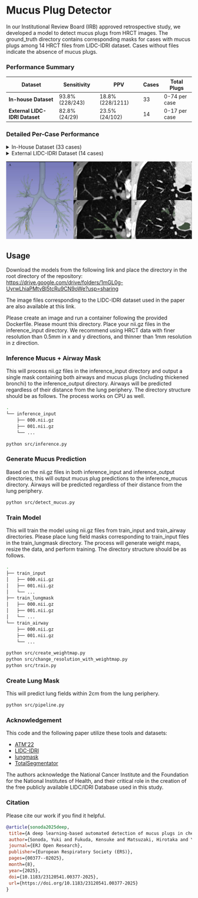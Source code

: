 # Mucus Plug Detector

In our Institutional Review Board (IRB) approved retrospective study, we developed a model to detect mucus plugs from HRCT images. The ground_truth directory contains corresponding masks for cases with mucus plugs among 14 HRCT files from LIDC-IDRI dataset. Cases without files indicate the absence of mucus plugs.


### Performance Summary

| Dataset | Sensitivity | PPV | Cases | Total Plugs |
|---------|------------|-----|-------|-------------|
| **In-house Dataset** | 93.8% (228/243) | 18.8% (228/1211) | 33 | 0-74 per case |
| **External LIDC-IDRI Dataset** | 82.8% (24/29) | 23.5% (24/102) | 14 | 0-17 per case |

### Detailed Per-Case Performance

<details>
<summary>In-House Dataset (33 cases)</summary>

| Case | True Positives | False Negatives | False Positives | Number of Lesions |
|------|---------------|-----------------|-----------------|-------------------|
| 1 | 1 | 0 | 4 | 1 |
| 2 | 0 | 0 | 7 | 0 |
| 3 | 11 | 0 | 4 | 11 |
| 4 | 5 | 1 | 15 | 6 |
| 5 | 2 | 0 | 11 | 2 |
| 6 | 14 | 0 | 51 | 14 |
| 7 | 5 | 0 | 9 | 5 |
| 8 | 6 | 0 | 27 | 6 |
| 9 | 0 | 0 | 13 | 0 |
| 10 | 0 | 0 | 1 | 0 |
| 11 | 4 | 1 | 8 | 5 |
| 12 | 0 | 0 | 86 | 0 |
| 13 | 3 | 0 | 31 | 3 |
| 14 | 0 | 0 | 0 | 0 |
| 15 | 4 | 0 | 106 | 4 |
| 16 | 0 | 0 | 9 | 0 |
| 17 | 0 | 0 | 62 | 0 |
| 18 | 0 | 0 | 5 | 0 |
| 19 | 72 | 2 | 78 | 74 |
| 20 | 0 | 0 | 25 | 0 |
| 21 | 0 | 0 | 14 | 0 |
| 22 | 0 | 0 | 8 | 0 |
| 23 | 2 | 0 | 55 | 2 |
| 24 | 2 | 0 | 17 | 2 |
| 25 | 20 | 0 | 75 | 20 |
| 26 | 4 | 0 | 14 | 4 |
| 27 | 54 | 9 | 78 | 63 |
| 28 | 3 | 1 | 54 | 4 |
| 29 | 1 | 0 | 1 | 1 |
| 30 | 0 | 0 | 24 | 0 |
| 31 | 0 | 0 | 6 | 0 |
| 32 | 6 | 1 | 80 | 7 |
| 33 | 9 | 0 | 5 | 9 |
| **Total** | **228** | **15** | **983** | **243** |

</details>

<details>
<summary>External LIDC-IDRI Dataset (14 cases)</summary>

| Case | True Positives | False Negatives | False Positives | Number of Lesions |
|------|---------------|-----------------|-----------------|-------------------|
| 318 | 0 | 0 | 1 | 0 |
| 345 | 0 | 0 | 7 | 0 |
| 428 | 12 | 5 | 4 | 17 |
| 441 | 2 | 0 | 3 | 2 |
| 445 | 0 | 0 | 6 | 0 |
| 487 | 0 | 0 | 3 | 0 |
| 513 | 0 | 0 | 1 | 0 |
| 524 | 0 | 0 | 4 | 0 |
| 525 | 1 | 0 | 7 | 1 |
| 717 | 2 | 0 | 8 | 2 |
| 801 | 0 | 0 | 1 | 0 |
| 808 | 6 | 0 | 8 | 6 |
| 814 | 1 | 0 | 23 | 1 |
| 825 | 0 | 0 | 2 | 0 |
| **Total** | **24** | **5** | **78** | **29** |

</details>

![Algorithm Output Overview](figure1.png)



## Usage

Download the models from the following link and place the directory in the root directory of the repository:
https://drive.google.com/drive/folders/1mGL0g-UyrwLhiaPMtvBl5tcRu9CN9oWe?usp=sharing

The image files corresponding to the LIDC-IDRI dataset used in the paper are also available at this link.

Please create an image and run a container following the provided Dockerfile. Please mount this directory.
Place your nii.gz files in the inference_input directory.
We recommend using HRCT data with finer resolution than 0.5mm in x and y directions, and thinner than 1mm resolution in z direction.

### Inference Mucus + Airway Mask
This will process nii.gz files in the inference_input directory and output a single mask containing both airways and mucus plugs (including thickened bronchi) to the inference_output directory. Airways will be predicted regardless of their distance from the lung periphery.
The directory structure should be as follows. The process works on CPU as well.


```bash
.
└── inference_input
    ├── 000.nii.gz
    ├── 001.nii.gz
    └── ...
```

```bash
python src/inference.py
```

### Generate Mucus Prediction
Based on the nii.gz files in both inference_input and inference_output directories, this will output mucus plug predictions to the inference_mucus directory. Airways will be predicted regardless of their distance from the lung periphery.


```bash
python src/detect_mucus.py
```

### Train Model
This will train the model using nii.gz files from train_input and train_airway directories.
Please place lung field masks corresponding to train_input files in the train_lungmask directory.
The process will generate weight maps, resize the data, and perform training.
The directory structure should be as follows.


```bash
.
├── train_input
│   ├── 000.nii.gz
│   ├── 001.nii.gz
│   └── ...
├── train_lungmask
│   ├── 000.nii.gz
│   ├── 001.nii.gz
│   └── ...
└── train_airway
    ├── 000.nii.gz
    ├── 001.nii.gz
    └── ...
```


```bash
python src/create_weightmap.py
python src/change_resolution_with_weightmap.py
python src/train.py
```

### Create Lung Mask
This will predict lung fields within 2cm from the lung periphery.


```bash
python src/pipeline.py
```

### Acknowledgement

This code and the following paper utilize these tools and datasets:

- [ATM'22](https://atm22.grand-challenge.org/)
- [LIDC-IDRI](https://www.cancerimagingarchive.net/collection/lidc-idri/)
- [lungmask](https://github.com/JoHof/lungmask)
- [TotalSegmentator](https://github.com/wasserth/TotalSegmentator)

The authors acknowledge the National Cancer Institute and the Foundation for the National Institutes of Health, and their critical role in the creation of the free publicly available LIDC/IDRI Database used in this study.

### Citation

Please cite our work if you find it helpful.

```bibtex
@article{sonoda2025deep,
 title={A deep learning-based automated detection of mucus plugs in chest CT},
 author={Sonoda, Yuki and Fukuda, Kensuke and Matsuzaki, Hirotaka and Yamagishi, Yosuke and Miki, Soichiro and Nomura, Yukihiro and Mikami, Yu and Yoshikawa, Takeharu and Hanaoka, Shouhei and Kage, Hidenori and Abe, Osamu},
 journal={ERJ Open Research},
 publisher={European Respiratory Society (ERS)},
 pages={00377--02025},
 month={8},
 year={2025},
 doi={10.1183/23120541.00377-2025},
 url={https://doi.org/10.1183/23120541.00377-2025}
}

```
